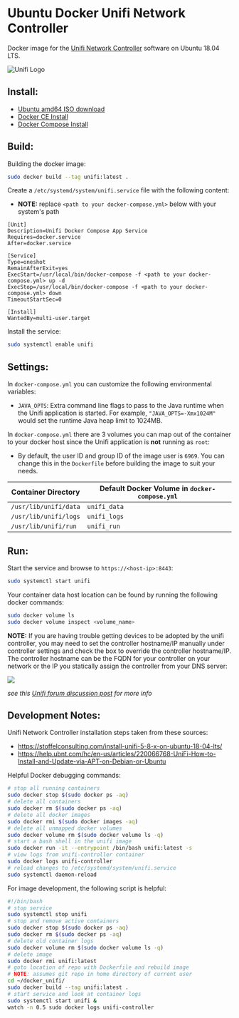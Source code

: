 # Ubuntu Docker Unifi Network Controller

Docker image for the [Unifi Network Controller](https://unifi-network.ui.com/#unifi) software on Ubuntu 18.04 LTS.

![Unifi Logo](https://unifi-network.ui.com/logo192.png)

## Install:

- [Ubuntu amd64 ISO download](https://ubuntu.com/download/server/thank-you?version=18.04.4&architecture=amd64)
- [Docker CE Install](https://docs.docker.com/install/linux/docker-ce/ubuntu/)
- [Docker Compose Install](https://docs.docker.com/compose/install/)

## Build:

Building the docker image:

```bash
sudo docker build --tag unifi:latest .
```

Create a `/etc/systemd/system/unifi.service` file with the following content:

- **NOTE:** replace `<path to your docker-compose.yml>` below with your system's path

```
[Unit]
Description=Unifi Docker Compose App Service
Requires=docker.service
After=docker.service

[Service]
Type=oneshot
RemainAfterExit=yes
ExecStart=/usr/local/bin/docker-compose -f <path to your docker-compose.yml> up -d
ExecStop=/usr/local/bin/docker-compose -f <path to your docker-compose.yml> down
TimeoutStartSec=0

[Install]
WantedBy=multi-user.target
```

Install the service:

```bash
sudo systemctl enable unifi
```

## Settings:

In `docker-compose.yml` you can customize the following environmental variables:

- `JAVA_OPTS`: Extra command line flags to pass to the Java runtime when the Unifi application is started. For example, `"JAVA_OPTS=-Xmx1024M"` would set the runtime Java heap limit to 1024MB.

In `docker-compose.yml` there are 3 volumes you can map out of the container to your docker host since the Unifi application is **not** running as `root`:

- By default, the user ID and group ID of the image user is `6969`. You can change this in the `Dockerfile` before building the image to suit your needs.

| Container Directory   | Default Docker Volume in `docker-compose.yml` |
| --------------------- | --------------------------------------------- |
| `/usr/lib/unifi/data` | `unifi_data`                                  |
| `/usr/lib/unifi/logs` | `unifi_logs`                                  |
| `/usr/lib/unifi/run`  | `unifi_run`                                   |

## Run:

Start the service and browse to `https://<host-ip>:8443`:

```bash
sudo systemctl start unifi
```

Your container data host location can be found by running the following docker commands:

```bash
sudo docker volume ls
sudo docker volume inspect <volume_name>
```

**NOTE:** If you are having trouble getting devices to be adopted by the unifi controller, you may need to set the controller hostname/IP manually under controller settings and check the box to override the controller hostname/IP. The controller hostname can be the FQDN for your controller on your network or the IP you statically assign the controller from your DNS server:

![](https://img.community.ui.com/12516be0-c60a-4f8e-b02c-70be91a0dfa6/answers/1e455b55-9a2b-4be1-ab28-b7a8d5b5337c/b8282b56-d454-4d6f-96ac-5fef69a48807)

_see this [Unifi forum discussion post](https://community.ui.com/questions/UniFi-is-stuck-at-Adopting/596ee99e-5828-4fa2-930d-e6d3b68deba6) for more info_

## Development Notes:

Unifi Network Controller installation steps taken from these sources:

- https://stoffelconsulting.com/install-unifi-5-8-x-on-ubuntu-18-04-lts/
- https://help.ubnt.com/hc/en-us/articles/220066768-UniFi-How-to-Install-and-Update-via-APT-on-Debian-or-Ubuntu

Helpful Docker debugging commands:

```bash
# stop all running containers
sudo docker stop $(sudo docker ps -aq)
# delete all containers
sudo docker rm $(sudo docker ps -aq)
# delete all docker images
sudo docker rmi $(sudo docker images -aq)
# delete all unmapped docker volumes
sudo docker volume rm $(sudo docker volume ls -q)
# start a bash shell in the unifi image
sudo docker run -it --entrypoint /bin/bash unifi:latest -s
# view logs from unifi-controller container
sudo docker logs unifi-controller
# reload changes to /etc/systemd/system/unifi.service
sudo systemctl daemon-reload
```

For image development, the following script is helpful:

```bash
#!/bin/bash
# stop service
sudo systemctl stop unifi
# stop and remove active containers
sudo docker stop $(sudo docker ps -aq)
sudo docker rm $(sudo docker ps -aq)
# delete old container logs
sudo docker volume rm $(sudo docker volume ls -q)
# delete image
sudo docker rmi unifi:latest
# goto location of repo with Dockerfile and rebuild image
# NOTE: assumes git repo in home directory of current user
cd ~/docker_unifi/
sudo docker build --tag unifi:latest .
# start service and look at container logs
sudo systemctl start unifi &
watch -n 0.5 sudo docker logs unifi-controller
```

